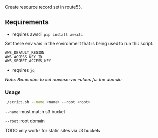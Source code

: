 Create resource record set in route53.

## Requirements

- requires awscli `pip install awscli`

Set these env vars in the environment that is being used to run this script.

```
AWS_DEFAULT_REGION
AWS_ACCESS_KEY_ID
AWS_SECRET_ACCESS_KEY
```

- requires `jq`

*Note: Remember to set nameserver values for the domain*

### Usage

```sh
./script.sh --name <name> --root <root>
```

`--name`: must match s3 bucket

`--root`: root domain


TODO
only works for static sites via s3 buckets